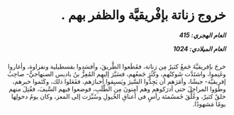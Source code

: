 <h1 dir="rtl">خروج زناتة بإفْريقيَّة والظفر بهم .</h1>

<h5 dir="rtl">العام الهجري:  415

العام الميلادي: 1024

</h5>

<p dir="rtl">خرجَ بإفريقيَّةَ جَمعٌ كثيرٌ مِن زناتة، فقَطَعوا الطَّريقَ، وأفسَدوا بقسطيلية ونفزاوة، وأغاروا وغَنِموا، واشتَدَّت شَوكتُهم، وكَثُرَ جَمعُهم، فسَيَّرَ إليهم المُعِزُّ بنُ باديس الصنهاجيُّ- صاحِبُ إفريقيَّة- جيشًا، وأمَرَهم أن يَجِدُّوا السَّيرَ ويَسبِقوا أخبارَهم، ففَعَلوا ذلك، وكَتَموا خبرهم، وطَوَوا المراحِلَ حتى أدرَكوهم وهم آمِنونَ مِن الطَّلَبِ، فوضعوا فيهم السَّيفَ، فقُتِلَ منهم خلقٌ كثيرٌ، وعُلِّقَ خَمسُمئة رأسٍ في أعناقِ الخُيولِ وسُيِّرَت إلى المعز، وكان يومُ دخولِها يومًا مَشهودًا.</p></br>
